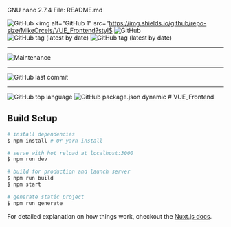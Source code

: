   GNU nano 2.7.4                                                                               File: README.md                                                                                         

<img alt="GitHub" src="https://img.shields.io/github/license/MikeOrceis/VUE_Frontend?style=flat-square"> <img alt="GitHub 1" src="https://img.shields.io/github/repo-size/MikeOrceis/VUE_Frontend?styl$
<img alt="GitHub " src="https://img.shields.io/github/issues/MikeOrceis/VUE_Frontend?style=flat-square">
<img alt="GitHub tag (latest by date)" src="https://img.shields.io/github/v/tag/MikeOrceis/VUE_Frontend?style=flat-square">
<img alt="GitHub tag (latest by date)" src="https://img.shields.io/github/v/release/MikeOrceis/VUE_Frontend?include_prereleases?style=flat-square">

<hr>
<img alt="Maintenance" src="https://img.shields.io/maintenance/yes/2021">
<hr><img alt="GitHub last commit" src="https://img.shields.io/github/last-commit/MikeOrceis/VUE_Frontend?style=flat-square">
<hr>

<img alt="GitHub top language" src="https://img.shields.io/github/languages/top/MikeOrceis/VUE_Frontend">
<img alt="GitHub package.json dynamic" src="https://img.shields.io/github/package-json/dependencies/MikeOrceis/VUE_Frontend">
# VUE_Frontend


## Build Setup

``` bash
# install dependencies
$ npm install # Or yarn install

# serve with hot reload at localhost:3000
$ npm run dev

# build for production and launch server
$ npm run build
$ npm start

# generate static project
$ npm run generate
```

For detailed explanation on how things work, checkout the [Nuxt.js docs](https://github.com/nuxt/nuxt.js).

